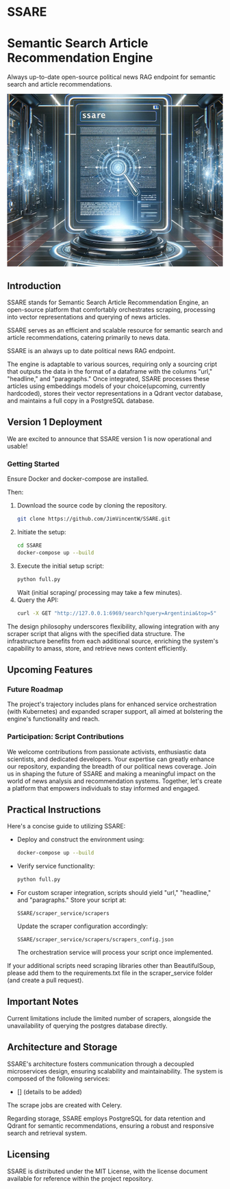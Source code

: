 # SSARE 
# Semantic Search Article Recommendation Engine
Always up-to-date open-source political news RAG endpoint for semantic search and article recommendations.

![SSARE](media/banner.jpg)

## Introduction
SSARE stands for Semantic Search Article Recommendation Engine, an open-source platform that comfortably orchestrates scraping, processing into vector representations and querying of news articles. 

SSARE serves as an efficient and scalable resource for semantic search and article recommendations, catering primarily to news data.

SSARE is an always up to date political news RAG endpoint.

The engine is adaptable to various sources, requiring only a sourcing cript that outputs the data in the format of a dataframe with the columns "url," "headline," and "paragraphs." Once integrated, SSARE processes these articles using embeddings models of your choice(upcoming, currently hardcoded), stores their vector representations in a Qdrant vector database, and maintains a full copy in a PostgreSQL database. 


## Version 1 Deployment
We are excited to announce that SSARE version 1 is now operational and usable!

### Getting Started
Ensure Docker and docker-compose are installed.

Then:
1. Download the source code by cloning the repository.
    ```bash
    git clone https://github.com/JimVincentW/SSARE.git
    ``` 
2. Initiate the setup:
   ```bash
   cd SSARE
   docker-compose up --build
   ```
3. Execute the initial setup script:
   ```bash
   python full.py
   ```
   Wait (initial scraping/ processing may take a few minutes).
4. Query the API:
   ```bash
   curl -X GET "http://127.0.0.1:6969/search?query=Argentinia&top=5"
   ```

The design philosophy underscores flexibility, allowing integration with any scraper script that aligns with the specified data structure. The infrastructure benefits from each additional source, enriching the system's capability to amass, store, and retrieve news content efficiently.

## Upcoming Features

### Future Roadmap
The project's trajectory includes plans for enhanced service orchestration (with Kubernetes) and expanded scraper support, all aimed at bolstering the engine's functionality and reach.

### Participation: Script Contributions
We welcome contributions from passionate activists, enthusiastic data scientists, and dedicated developers. Your expertise can greatly enhance our repository, expanding the breadth of our political news coverage. Join us in shaping the future of SSARE and making a meaningful impact on the world of news analysis and recommendation systems. Together, let's create a platform that empowers individuals to stay informed and engaged. 

## Practical Instructions
Here's a concise guide to utilizing SSARE:

- Deploy and construct the environment using:
  ```bash
  docker-compose up --build
  ```
- Verify service functionality:
  ```bash
  python full.py
  ```
- For custom scraper integration, scripts should yield "url," "headline," and "paragraphs." Store your script at:
  ```
  SSARE/scraper_service/scrapers
  ```
  Update the scraper configuration accordingly:
  ```
  SSARE/scraper_service/scrapers/scrapers_config.json
  ```
  The orchestration service will process your script once implemented.

If your additional scripts need scraping libraries other than BeautifulSoup, please add them to the requirements.txt file in the scraper_service folder (and create a pull request).

## Important Notes
Current limitations include the limited number of scrapers, alongside the unavailability of querying the postgres database directly.


## Architecture and Storage
SSARE's architecture fosters communication through a decoupled microservices design, ensuring scalability and maintainability. The system is composed of the following services:
- [] (details to be added)

The scrape jobs are created with Celery. 

Regarding storage, SSARE employs PostgreSQL for data retention and Qdrant for semantic recommendations, ensuring a robust and responsive search and retrieval system.

## Licensing
SSARE is distributed under the MIT License, with the license document available for reference within the project repository.